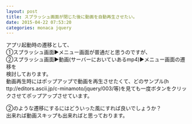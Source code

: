 ```yaml
---
layout: post
title: スプラッシュ画面が閉じた後に動画を自動再生させたい。
date: 2015-04-22 07:53:20
categories: monaca jquery
---
```

<!-- {% raw %} -->
<p>アプリ起動時の遷移として、<br>
①スプラッシュ画面▶︎メニュー画面が普通だと思うのですが、<br>
②スプラッシュ画面▶︎動画(サーバーにおいていあるmp4)▶︎メニュー画面の遷移を<br>
検討しております。<br>
動画再生時にはポップアップで動画を再生させたくて、どのサンプル(h‌​ttp://editors.ascii.jp/c-minamoto/jquery/003/等)を見ても一度ボタンをクリックさせてポップアップさせています。</p>

<p>②のような遷移にするにはどういった風にすれば良いでしょうか？<br>
出来れば動画スキップも出来ればと思っております。</p>
<!-- {% endraw %} -->
